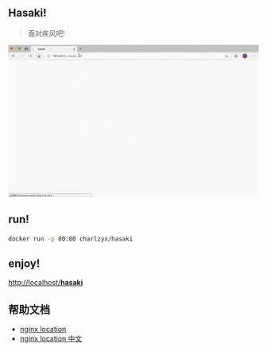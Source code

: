 ## Hasaki!
> 面对疾风吧!

![](./run.gif)

## run!

```bash
docker run -p 80:80 charlzyx/hasaki
```

## enjoy!
[http://localhost/__hasaki__](http://localhost/__hasaki__)

## 帮助文档
- [nginx location](http://nginx.org/en/docs/http/ngx_http_core_module.html#location)
- [nginx location 中文](https://juejin.im/post/6844903849166110733)
